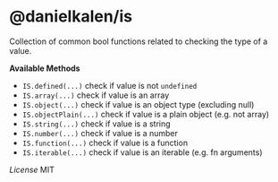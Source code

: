 # @danielkalen/is

Collection of common bool functions related to checking the type of a value.

**Available Methods**
- `IS.defined(...)` check if value is not `undefined`
- `IS.array(...)` check if value is an array
- `IS.object(...)` check if value is an object type (excluding null)
- `IS.objectPlain(...)` check if value is a plain object (e.g. not array)
- `IS.string(...)` check if value is a string
- `IS.number(...)` check if value is a number
- `IS.function(...)` check if value is a function
- `IS.iterable(...)` check if value is an iterable (e.g. fn arguments)


*License* MIT
